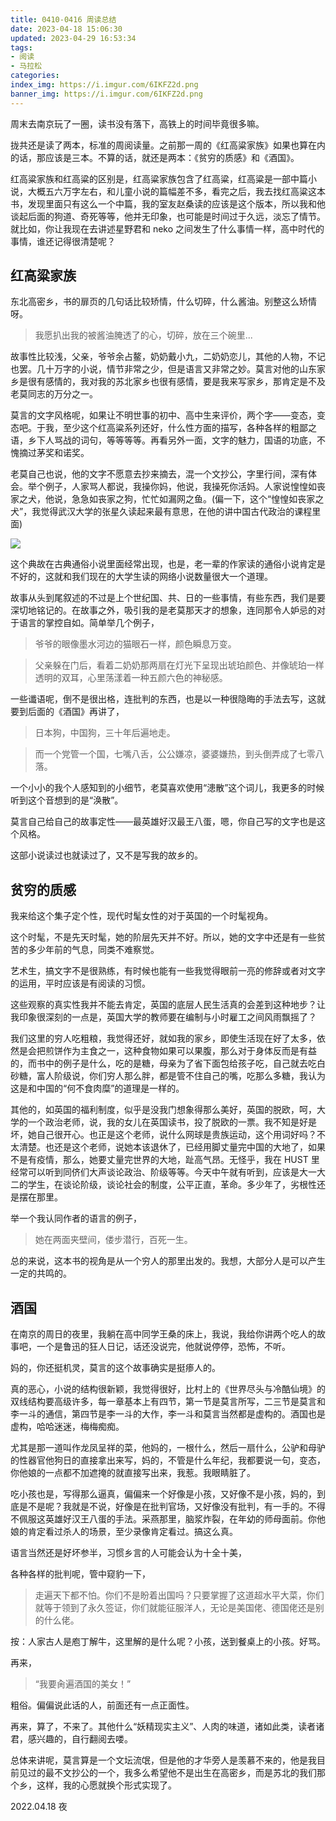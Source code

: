 ```yaml
---
title: 0410-0416 周读总结
date: 2023-04-18 15:06:30
updated: 2023-04-29 16:53:34
tags:
- 阅读
- 马拉松
categories:
index_img: https://i.imgur.com/6IKFZ2d.png
banner_img: https://i.imgur.com/6IKFZ2d.png
---
```


周末去南京玩了一圈，读书没有落下，高铁上的时间毕竟很多嘛。

拢共还是读了两本，标准的周阅读量。之前那一周的《红高粱家族》如果也算在内的话，那应该是三本。不算的话，就还是两本：《贫穷的质感》和《酒国》。

红高粱家族和红高粱的区别是，红高粱家族包含了红高粱，红高粱是一部中篇小说，大概五六万字左右，和儿童小说的篇幅差不多，看完之后，我去找红高粱这本书，发现里面只有这么一个中篇，我的室友赵桑读的应该是这个版本，所以我和他谈起后面的狗道、奇死等等，他并无印象，也可能是时间过于久远，淡忘了情节。就比如，你让我现在去讲述星野君和 neko 之间发生了什么事情一样，高中时代的事情，谁还记得很清楚呢？

## 红高粱家族

东北高密乡，书的扉页的几句话比较矫情，什么切碎，什么酱油。别整这么矫情呀。

> 我愿扒出我的被酱油腌透了的心，切碎，放在三个碗里...

故事性比较浅，父亲，爷爷余占鳌，奶奶戴小九，二奶奶恋儿，其他的人物，不记也罢。几十万字的小说，情节非常之少，但是语言又非常之妙。莫言对他的山东家乡是很有感情的，我对我的苏北家乡也很有感情，要是我来写家乡，那肯定是不及老莫同志的万分之一。

莫言的文字风格呢，如果让不明世事的初中、高中生来评价，两个字——变态，变态吧。于我，至少这个红高粱系列还好，什么性方面的描写，各种各样的粗鄙之语，乡下人骂战的词句，等等等等。再看另外一面，文字的魅力，国语的功底，不愧摘过茅奖和诺奖。

老莫自己也说，他的文字不愿意去抄来摘去，混一个文抄公，字里行间，深有体会。举个例子，人家骂人都说，我操你妈，他说，我操死你活妈。人家说惶惶如丧家之犬，他说，急急如丧家之狗，忙忙如漏网之鱼。(偏一下，这个“惶惶如丧家之犬”，我觉得武汉大学的张星久读起来最有意思，在他的讲中国古代政治的课程里面)

![](https://i.imgur.com/p9g5Ywe.png)

这个典故在古典通俗小说里面经常出现，也是，老一辈的作家读的通俗小说肯定是不好的，这就和我们现在的大学生读的网络小说数量很大一个道理。

故事从头到尾叙述的不过是上个世纪国、共、日的一些事情，有些东西，我们是要深切地铭记的。在故事之外，吸引我的是老莫那天才的想象，连同那令人妒忌的对于语言的掌控自如。简单举几个例子，

> 爷爷的眼像墨水河边的猫眼石一样，颜色瞬息万变。

> 父亲躲在门后，看着二奶奶那两扇在灯光下呈现出琥珀颜色、并像琥珀一样透明的双耳，心里荡漾着一种五颜六色的神秘感。

一些谶语呢，倒不是很出格，连批判的东西，也是以一种很隐晦的手法去写，这就要到后面的《酒国》再讲了，

> 日本狗，中国狗，三十年后遍地走。

> 而一个党管一个国，七嘴八舌，公公嫌凉，婆婆嫌热，到头倒弄成了七零八落。

一个小小的我个人感知到的小细节，老莫喜欢使用“漶散”这个词儿，我更多的时候听到这个音想到的是“涣散”。

莫言自己给自己的故事定性——最英雄好汉最王八蛋，嗯，你自己写的文字也是这个风格。

这部小说读过也就读过了，又不是写我的故乡的。

## 贫穷的质感

我来给这个集子定个性，现代时髦女性的对于英国的一个时髦视角。

这个时髦，不是先天时髦，她的阶层先天并不好。所以，她的文字中还是有一些贫苦的多少年前的气息，同类不难察觉。

艺术生，搞文字不是很熟练，有时候也能有一些我觉得眼前一亮的修辞或者对文字的运用，平时应该是有阅读的习惯。

这些观察的真实性我并不能去肯定，英国的底层人民生活真的会差到这种地步？让我印象很深刻的一点是，英国大学的教师要在编制与小时雇工之间风雨飘摇了？

我们这里的穷人吃粗粮，我觉得还好，就如我的家乡，即使生活现在好了太多，依然是会把煎饼作为主食之一，这种食物如果可以果腹，那么对于身体反而是有益的，而书中的例子是什么，吃的是糖，母亲为了省下面包给孩子吃，自己就去吃白砂糖，富人阶级说，你们穷人那么胖，都是管不住自己的嘴，吃那么多糖，我认为这是和中国的“何不食肉糜”的道理是一样的。

其他的，如英国的福利制度，似乎是没我门想象得那么美好，英国的脱欧，呵，大学的一个政治老师，说，我的女儿在英国读书，投了脱欧的一票。我不知是好是坏，她自己很开心。也正是这个老师，说什么网球是贵族运动，这个用词好吗？不太清楚。也还是这个老师，说她本该退休了，已经用脚丈量完中国的大地了，如果不是有疫情，那么，她要丈量完世界的大地，趾高气昂。无怪乎，我在 HUST 里经常可以听到同侪们大声谈论政治、阶级等等。今天中午就有听到，应该是大一大二的学生，在谈论阶级，谈论社会的制度，公平正直，革命。多少年了，劣根性还是摆在那里。

举一个我认同作者的语言的例子，

> 她在两面夹壁间，偻步潜行，百死一生。

总的来说，这本书的视角是从一个穷人的那里出发的。我想，大部分人是可以产生一定的共鸣的。

## 酒国

在南京的周日的夜里，我躺在高中同学王桑的床上，我说，我给你讲两个吃人的故事吧，一个是鲁迅的狂人日记，话还没说完，他就说停停，恐怖，不听。

妈的，你还挺机灵，莫言的这个故事确实是挺瘆人的。

真的恶心，小说的结构很新颖，我觉得很好，比村上的《世界尽头与冷酷仙境》的双线结构要高级许多，每一章基本上有四节，第一节是莫言所写，二三节是莫言和李一斗的通信，第四节是李一斗的大作，李一斗和莫言当然都是虚构的。酒国也是虚构，哈哈迷迷，梅梅痴痴。

尤其是那一道叫作龙凤呈祥的菜，他妈的，一根什么，然后一扇什么，公驴和母驴的性器官他狗日的直接拿出来写，妈的，不管是什么年纪，我都要说一句，变态，你他娘的一点都不加遮掩的就直接写出来，我惹。我眼睛脏了。

吃小孩也是，写得那么逼真，偏偏来一个好像是小孩，又好像不是小孩，妈的，到底是不是呢？我就是不说，好像是在批判官场，又好像没有批判，有一手的。不得不佩服这英雄好汉王八蛋的手法。采燕那里，脑浆炸裂，在年幼的师母面前。你他娘的肯定看过杀人的场景，至少录像肯定看过。搞这么真。

语言当然还是好坏参半，习惯乡言的人可能会认为十全十美，

各种各样的批判呢，管中窥豹一下，

> 走遍天下都不怕。你们不是盼着出国吗？只要掌握了这道超水平大菜，你们就等于领到了永久签证，你们就能征服洋人，无论是美国佬、德国佬还是别的什么佬。

按：人家古人是庖丁解牛，这里解的是什么呢？小孩，送到餐桌上的小孩。好骂。

再来，

> “我要肏遍酒国的美女！”

粗俗。偏偏说此话的人，前面还有一点正面性。

再来，算了，不来了。其他什么“妖精现实主义”、人肉的味道，诸如此类，读者诸君，感兴趣的，自行翻阅去喽。

总体来讲呢，莫言算是一个文坛流氓，但是他的才华旁人是羡慕不来的，他是我目前见过的最不文抄公的一个，我多么希望他不是出生在高密乡，而是苏北的我们那个乡，这样，我的心愿就换个形式实现了。

2022.04.18 夜
